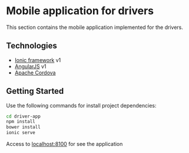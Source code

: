 # Mobile application for drivers

This section contains the mobile application implemented for the drivers.

## Technologies

- [Ionic framework](http://ionicframework.com) v1
- [AngularJS](https://angularjs.org/) v1
- [Apache Cordova](https://cordova.apache.org/)

## Getting Started

Use the following commands for install project dependencies:

```bash
cd driver-app
npm install
bower install
ionic serve
```

Access to [localhost:8100](http://localhost:8100) for see the application